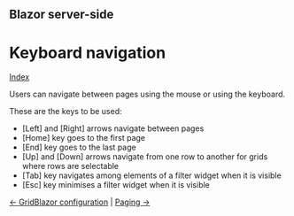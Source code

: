 ## Blazor server-side

# Keyboard navigation

[Index](Documentation.md)

Users can navigate between pages using the mouse or using the keyboard.

These are the keys to be used:

- [Left] and [Right] arrows navigate between pages
- [Home] key goes to the first page
- [End] key goes to the last page
- [Up] and [Down] arrows navigate from one row to another for grids where rows are selectable
- [Tab] key navigates among elements of a filter widget when it is visible
- [Esc] key minimises a filter widget when it is visible

[<- GridBlazor configuration](GridBlazor_configuration.md) | [Paging ->](Paging.md)